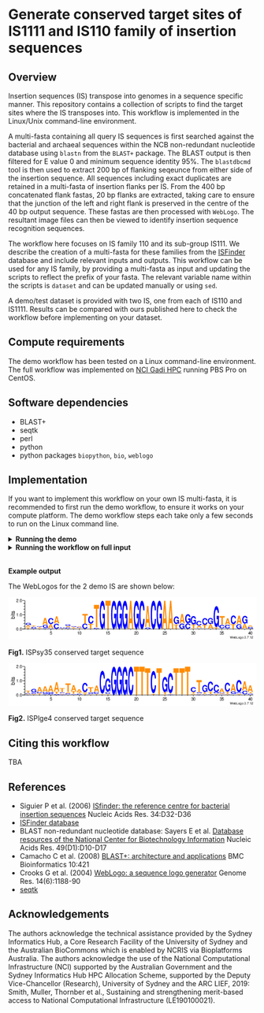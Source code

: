 # Generate conserved target sites of IS1111 and IS110 family of insertion sequences

## Overview 

Insertion sequences (IS) transpose into genomes in a sequence specific manner. This repository contains a collection of scripts to find the target sites where the IS transposes into. This workflow is implemented in the Linux/Unix command-line environment.

A multi-fasta containing all query IS sequences is first searched against the bacterial and archaeal sequences within the NCB non-redundant nucleotide database using `blastn` from the `BLAST+` package. The BLAST output is then filtered for E value 0 and minimum sequence identity 95%. The `blastdbcmd` tool is then used to extract 200 bp of flanking seqeunce from either side of the insertion sequence. All sequences including exact duplicates are retained in a multi-fasta of insertion flanks per IS. From the 400 bp concatenated flank fastas, 20 bp flanks are extracted, taking care to ensure that the junction of the left and right flank is preserved in the centre of the 40 bp output sequence. These fastas are then processed with `WebLogo`. The resultant image files can then be viewed to identify insertion sequence recognition sequences.

The workflow here focuses on IS family 110 and its sub-group IS111. We describe the creation of a multi-fasta for these families from the [ISFinder](https://isfinder.biotoul.fr/) database and include relevant inputs and outputs. This workflow can be used for any IS family, by providing a multi-fasta as input and updating the scripts to reflect the prefix of your fasta. The relevant variable name within the scripts is `dataset` and can be updated manually or using `sed`.  

A demo/test dataset is provided with two IS, one from each of IS110 and IS1111. Results can be compared with ours published here to check the workflow before implementing on your dataset. 

## Compute requirements
The demo workflow has been tested on a Linux command-line environment. The full workflow was implemented on [NCI Gadi HPC](https://nci.org.au/our-systems/hpc-systems) running PBS Pro on CentOS. 

## Software dependencies
- BLAST+
- seqtk
- perl
- python
- python packages `biopython`, `bio`, `weblogo`

## Implementation

If you want to implement this workflow on your own IS multi-fasta, it is recommended to first run the demo workflow, to ensure it works on your compute platform. The demo workflow steps each take only a few seconds to run on the Linux command line.

<details>
<summary><b>Running the demo</b></summary>

#### Step 1. Run the BLAST against mini db

Notes: this script requires `blast+` module, it includes a `module load blast+` command.  If `blast+` is already in your path, you can delete/hash out this line, or edit to suit the requirements of your environment.  

Change into the base working directory `demo`, then run:

```
bash Scripts/blast_IS.pbs test
# Running two IS test
```

Output:
```
wc -l Output/IS_2sequence_demo.bacterial_archaeal.blast.out 
# 123 Output/IS_2sequence_demo.bacterial_archaeal.blast.out
```

123 unfiltered BLAST hits. The BLAST output contains no header by default. These are added to the filtered output produced at the next step. The column details are:

| Column | Header   | Description          |
|--------|----------|----------------------|
| 1      | qseqid   | Query sequence ID    |
| 2      | qlen     | Query length         |
| 3      | length   | Alignment length     |
| 4      | qstart   | Query start          |
| 5      | qend     | Query end            |
| 6      | sseqid   | Subject sequence ID  |
| 7      | stitle   | Subject title        |
| 8      | sacc     | Subject accession    |
| 9      | slen     | Subject length       |
| 10     | sstart   | Subject start        |
| 11     | send     | Subject end          |
| 12     | pident   | % identity           |
| 13     | mismatch | Number of mismatches |
| 14     | gapopen  | Number of gap opens  |
| 15     | evalue   | E value              |
| 16     | bitscore | Bit score            |

#### Step 2. Filter the BLAST for minimum identity 95% and E value 0

```
perl Scripts/filter_blast.pl
```

Output:
```
wc -l Output/IS_2sequence_demo_Ident95_E0.bacterial_archaeal.blast.filtered 
#122 Output/IS_2sequence_demo_Ident95_E0.bacterial_archaeal.blast.filtered
```

The filtered output contains headers. 121 of 123 BLAST hits passed filtering. This is summarised in the report file:

```
cat Output/IS_2sequence_demo_Ident95_E0.bacterial_archaeal.blast.report 
# #Sequence_ID    Family  Group   Raw_hits        Passing_hits
# ISPlge4 IS110   IS1111  67      67
# ISPsy35 IS110   NA      56      54
```
2 hits from ISPsy35 failed filtering.

#### Step 3. Create flank span/range lists for batch flank extraction

```
perl Scripts/extract_flank_ranges.pl
```

Output:
```
wc -l Output/Flanking_fastas_Ident95_E0/*
# 0 Output/Flanking_fastas_Ident95_E0/failing_flank_warnings.txt
# 121 Output/Flanking_fastas_Ident95_E0/left_flank_ranges.batch.txt
# 121 Output/Flanking_fastas_Ident95_E0/right_flank_ranges.batch.txt
```

All flank sequences were valid, ie there were no hits where the IS was inserted immediately to the left or right edge of the subject, which would produce a left or right flank size of 0 bp. The minimum left or right flank size is set at 1 bp. Filtering for minimum flank size is performed at step 6. This is to enable flexibility with the length of sequences used to generate WebLogos: steps 1 through 5 need only be performed once per dataset, and steps 6-7 can be performed repeatedly using different lengths. Re-running from step 2 with different BLAST filtering parameters is also an option by editing the filter parameters and `filter_name` variable in `filter_blast.pl`. Output is not overwritten when the workflow is re-run with different parameters, as the `filter_name` at step 2 and `flank_size` at step 6 are used to create private output directories. 


#### Step 4. Extract 200 bp flanking sequence for hits in filtered BLAST output

Notes: like step 1, this script requires `blast+` module, to run the utility `blastdbcmd`. The script includes a `module load blast+` command.  If `blast+` is already in your path, you can delete/hash out this line, or edit to suit the requirements of your environment.

```
bash Scripts/extract_flanks_submit.sh test
# Running 2 IS demo: creating left flanks
# Running 2 IS demo: creating right flanks
```

Output:
```
wc -l Output/Flanking_fastas_Ident95_E0/*fasta
# 242 Output/Flanking_fastas_Ident95_E0/left_flanks.fasta
# 242 Output/Flanking_fastas_Ident95_E0/right_flanks.fasta
```

#### Step 5. Concatenate the flanks into one multi-fasta per IS
```
perl Scripts/extracted_flanks_postprocess.pl
```

Output:
```
wc -l Output/Flanking_fastas_Ident95_E0/200bp_flanks/*
# 134 Output/Flanking_fastas_Ident95_E0/200bp_flanks/ISPlge4_IS110_IS1111_200bp_flanks.fasta
# 108 Output/Flanking_fastas_Ident95_E0/200bp_flanks/ISPsy35_IS110_unknown_200bp_flanks.fasta
```

All flanking sequences are now concatenated left+right into one multi-fasta per IS. Sequences that have been reverse-complimented have 'RC' in the fasta header. 


#### Step 6. Extract smaller flanks of desired length for WebLogo generation

Provide desired flank length as first and only command line argument. Flanks failing the size filter will be printed to a list file in the output directory. 

The specified value must be an integer less than 200. Example below restricts the flanks to 20 bp each side, so the output sequences are 40 bp in length:

```
perl Scripts/extract_shorter_flanks.pl 20
# Total input sequences: 121
# Total 2 x 20 bp output flank sequences: 121
# Total failing input length filter of 40 bp: 0
# Total failing output length filter of 40 bp: 0

# Failed sequence headers are written to file ./Output/Flanking_fastas_Ident95_E0/20bp_flanks/target_length_failed.txt

# New 40 bp fastas are written to directory ./Output/Flanking_fastas_Ident95_E0/20bp_flanks
```

#### Step 7. Create WebLogo sequence conservation images

This step requires `biopython`, `bio` and `weblogo` python packages. If you do not have these installed, run:

```
module load python3
pip install biopython
pip install bio
pip install weblogo
```

Provide the directory containing the fasta you wish to create WebLogos for as a command-line argument to the script. 

Note that this script requires all input sequences per IS are of equal length. The downstream script `extract_shorter_flanks.pl` applied at step 6 ensures this. This means it will not run directly on the output of step 5, where flanks may be between 1 bp and 200 bp. To create WebLogos on 200 bp flanks, run step 6 with the command-line argument '200'.

The `filter_name` and `flank_size` component of the input directory path are used to define the output directory path to ensure unique output filepaths for re-runs with different values. 

```
module load python3
python3 Scripts/weblogo_multipng.py Output/Flanking_fastas_Ident95_E0/20bp_flanks/
# Creating WebLogos on fastas in Output/Flanking_fastas_Ident95_E0/20bp_flanks/
# Writing WebLogos to Output/WebLogos/Ident95_E0_20bp_flanks
# Processing: ISPsy35_IS110_unknown_20bp_flanks.fasta
# Processing: ISPlge4_IS110_IS1111_20bp_flanks.fasta
```

Your generated output will be in `demo/Output`. The expected output is in `demo/expected_output`. 

The WebLogos for the 2 demo IS are shown below:

![image info](demo/expected_output/WebLogos/Ident95_E0_20bp_flanks/ISPsy35_IS110_unknown_20bp_flanks.png)

**Fig1.** ISPsy35 conserved target sequence.  

![image info](demo/expected_output/WebLogos/Ident95_E0_20bp_flanks/ISPlge4_IS110_IS1111_20bp_flanks.png)

**Fig2.** ISPlge4 conserved target sequence.

</details>

<details>
<summary><b>Running the workflow on full input</b></summary>

#### Preparing the multi-fasta
Required input for the workflow is a fasta containing at least one IS query seqeunce. 

We focused on IS from families IS110 and IS110-family sub-group IS1111. Since there is no URL for downloading multiple IS sequences from the [ISFinder database](https://isfinder.biotoul.fr/) (Siguier et al. 2006), we obtained IS110 and IS1111 family sequences from the 2020-Oct collection at [ISfinder-sequences]( https://github.com/thanhleviet/ISfinder-sequences) and manually added the IS sequences that were missing. 

The steps we used to do this are described below:

##### Obtain IS110 and IS1111 sequence IDs from ISFinder online database

- On the [ISFinder database](https://isfinder.biotoul.fr/) 'TOOLS' tab, select 'Search'. Under 'Family', select option 'equal_to' and enter 'IS110'. 
- Copy the table of 350 IS into a spreadsheet, and extract the first 3 columns ('Name', 'Family', 'Group'). 
- Export a tab-delimited text file `IS110_family_ID_list.txt-sorted`, sorted by IS ID, separating the IS ID, family and sub-group with underscore. For IS110 sequences not assigned to sub-group IS1111, use sub-group 'unknown'. 
- Upload `IS110_family_ID_list.txt-sorted` to working directory on Linux command-line environment.


##### Obtain IS110 and IS1111 fasta from ISfinder-seqeunces repository

- Clone the repository:

```
git clone https://github.com/thanhleviet/ISfinder-sequences.git
```

- Make a list of IS110 and IS1111 IDs included in this repository:

```
awk '$1~/^>/' ./ISfinder-sequences/IS.fna | sed 's/^>//' | grep _IS110_ | cut -d '_' -f 1 > IS110_IDs_from_github.txt
```
- Extract IS110 and IS1111 sequences to multi-fasta using `seqtk`:

```
awk '$1~/^>/' ./ISfinder-sequences/IS.fna | grep _IS110_ | sed 's/^>//' > IS110_fastaHeaders_from_github.txt
module load seqtk/1.3
seqtk subseq ./ISfinder-sequences/IS.fna IS110_fastaHeaders_from_github.txt > IS110_from_Github.fasta
```

##### Manually supplement missing sequences

- Find the sequences present on [ISFinder database](https://isfinder.biotoul.fr/) and missing from [ISfinder-sequences]( https://github.com/thanhleviet/ISfinder-sequences):

```
comm -13 IS110_IDs_from_github.txt-sorted IS110_family_ID_list.txt-sorted > IS110_missing_IDs.txt
```

- For each IS in `IS110_missing_IDs.txt`, manually obtain the fasta from [ISFinder database](https://isfinder.biotoul.fr/) and save as a multi-fasta. Ensure that the fasta headers for each sequence are compatible by changing them to the format `IS-ID_family_subgroup` eg `IS1328_IS110_IS1111` for a sequence in the IS1111 sub-group and `IS1000A_IS110_unknown` for a sequence not belonging to the IS1111 sub-group of IS110. 

- Combine the manually obtained fasta with those sequences derived from [ISfinder-sequences]( https://github.com/thanhleviet/ISfinder-sequences):

```
cat IS110_from_Github.fasta IS110_extra_from_web.fasta  > IS110_complete.fasta
```

The scripts in this workflow contain a variable `dataset` that is set by default to `IS110_complete`. This can be changed to the prefix of your input fasta as required. Ensure to delete or rename the existing `Input` and `Output` directories before executing the workflow with your own custom input fasta. 


#### Step 1. Run BLAST

Note: this workflow requires `blast+` module. The scripts at steps 1 and 4 include the command `module load blast+/2.13.0`. Please adjust this as required to reflect the setup of your compute environment. 

- Obtain bacterial and archaeal taxonimic IDs:

```
mkdir -p Input
module load blast+/2.13.0
sh get_species_taxids.sh -t 2 > Input/bacterial.taxids
sh get_species_taxids.sh -t  2157 > Input/bacterial_archaeal.taxids
cat Input/bacterial.taxids Input/archaeal.taxids > Input/bacterial_archaeal.taxids
rm Input/bacterial.taxids Input/archaeal.taxids
```

- BLAST IS sequences against non-redundant nucleotide database restricted to bacterial and archaeal taxonomic IDs

**Note on execution:** this script is written as a PBS script for submission to compute nodes on a HPC. Please adjust this as required to reflect the setup of your compute environment. 

**Note on BLAST database:** we used BLAST pre-formatted non-redundant nucleotide database version date 2024-02-19. Scripts at steps 1 and 4 contain a variable path `nt` that points to this database. Please adjust this as required to reflect your database filepath.

**Note on compute resources:** our BLAST job was exected on one 2 x 14-core Intel Xeon E5-2690v4 (Broadwell) 2.6GHz node with 256 GB RAM. Walltime used was 21.5 minutes and RAM used was 94 GB. 

```
mkdir -p PBS_logs
qsub Scripts/blast_IS.pbs
```

Output:
```
wc -l Output/IS110_complete.bacterial_archaeal.blast.out 
# 194326 Output/IS110_complete.bacterial_archaeal.blast.out
```

194,326 unfiltered BLAST hits. The BLAST output contains no header by default. These are added to the filtered output produced at the next step. The column details are:

| Column | Header   | Description          |
|--------|----------|----------------------|
| 1      | qseqid   | Query sequence ID    |
| 2      | qlen     | Query length         |
| 3      | length   | Alignment length     |
| 4      | qstart   | Query start          |
| 5      | qend     | Query end            |
| 6      | sseqid   | Subject sequence ID  |
| 7      | stitle   | Subject title        |
| 8      | sacc     | Subject accession    |
| 9      | slen     | Subject length       |
| 10     | sstart   | Subject start        |
| 11     | send     | Subject end          |
| 12     | pident   | % identity           |
| 13     | mismatch | Number of mismatches |
| 14     | gapopen  | Number of gap opens  |
| 15     | evalue   | E value              |
| 16     | bitscore | Bit score            |

#### Step 2. Filter the BLAST output

Default execution filters for a for minimum identity 95% and E value 0. To adjust this behaviour, edit `filter_blast.pl` to include your desired filter parameters. 

Editable variables are present within the script for `max_e_value`, `min_pc_ident`, `min_subject_length` and `max_subject_length`. 

Values applied for `max_e_value` and `min_pc_ident` are used to establish a variable `filter_name` which is used to name the output. 

Run the filter:

```
perl Scripts/filter_blast.pl
```

Output:
```
wc -l Output/IS110_complete_Ident95_E0.bacterial_archaeal.blast.*
# 35521 Output/IS110_complete_Ident95_E0.bacterial_archaeal.blast.filtered
# 350 Output/IS110_complete_Ident95_E0.bacterial_archaeal.blast.report
```

The filtered output contains headers. 35,520 BLAST hits passed filtering. This is summarised in the report file, which indicates the number of raw and passing hits per IS. 


#### Step 3. Create flank span/range lists for batch flank extraction

```
perl Scripts/extract_flank_ranges.pl
```

Output:
```
wc -l Output/Flanking_fastas_Ident95_E0/*
# 57 Output/Flanking_fastas_Ident95_E0/failing_flank_warnings.txt
# 35484 Output/Flanking_fastas_Ident95_E0/left_flank_ranges.batch.txt
# 35484 Output/Flanking_fastas_Ident95_E0/right_flank_ranges.batch.txt
```

The `failing_flank_warnings.txt` file contains a list of IS that were inserted immediately to the left or right edge of the subject, which would produce a left or right flank size of 0 bp. The minimum left or right flank size is set at 1 bp. Filtering for minimum flank size is performed at step 6. This is to enable flexibility with the length of sequences used to generate WebLogos: steps 1 through 5 need only be performed once per dataset, and steps 6-7 can be performed repeatedly using different lengths. Re-running from step 2 with different BLAST filtering parameters is also an option by editing the filter parameters and `filter_name` variable in `filter_blast.pl`. Output is not overwritten when the workflow is re-run with different parameters, as the `filter_name` at step 2 and `flank_size` at step 6 are used to create private output directories. 


#### Step 4. Extract 200 bp flanking sequence for hits in filtered BLAST output

Like step 1, this script requires `blast+` module, to run the utility `blastdbcmd`. The script includes a `module load blast+/2.13.0` command. Please adjust this as required to reflect the setup of your compute environment. 

**Note on execution:** this step is written as a PBS job for submission to compute nodes on a HPC. Please adjust this as required to reflect the setup of your compute environment. 

**Note on BLAST database:** we used BLAST pre-formatted non-redundant nucleotide database version date 2024-02-19. Scripts at steps 1 and 4 contain a variable path `nt` that points to this database. Please adjust this as required to reflect your database filepath.

**Note on compute resources:** our jobs were each exected on one CPU of a 2 x 24-core Intel Xeon Platinum 8268 (Cascade Lake) 2.9 GHz node with total RAM 1.5 TB, giving 32 GB RAM per CPU. Our jobs each used 10 minutes walltime and 29 GB RAM. 

Execute the 'submit' script, which will submit two PBS jobs, one each to extract the left and right flanks from the BLAST database using `blastdbcmd` utility: 

```
bash Scripts/extract_flanks_submit.sh
```

Output:
```
wc -l Output/Flanking_fastas_Ident95_E0/*fasta
# 70968 Output/Flanking_fastas_Ident95_E0/left_flanks.fasta
# 70968 Output/Flanking_fastas_Ident95_E0/right_flanks.fasta
```

These fastas contain left and right 200 bp flanking sequence for all passing BLAST hits. 

#### Step 5. Concatenate the flanks into one multi-fasta per IS

This step creates one multi-fasta per IS, containing the concatenated left and right 200 bp flanks as 400 bp sequences. Sequences that have been reverse-complimented have 'RC' in the fasta header. 


This step can be executed directly on your terminal or submitted to a cluster compute node if execution is too slow for terminal. Execution time on 1 CPU of a 2 x 24-core Intel Xeon Platinum 8274 (Cascade Lake) 3.2 GHz node was 1.7 minutes using < 1 GB RAM.

To execute directly on terminal:
```
perl Scripts/extracted_flanks_postprocess.pl
```

OR to submit to compute node: 
```
qsub Scripts/extracted_flanks_postprocess.pbs
```

Output:
```
ls -1 Output/Flanking_fastas_Ident95_E0/200bp_flanks/*200bp_flanks.fasta | wc -l
# 322
```

Note that there has been no filter for minimum number of flank sequences, ie some IS flank fasta may have only one sequence. Also note that some sequences may be less than 400 bp, as minimum flank size was 1 bp. 

#### Step 6. Extract smaller flanks of desired length for WebLogo generation

Provide desired flank length as first and only command line argument. Flanks failing the size filter will be printed to a list file in the output directory. 

The specified value must be an integer less than 200. We applied a flank size of 20 bp, so the output sequences are 40 bp in length:

```
perl Scripts/extract_shorter_flanks.pl 20
# Total input sequences: 35484
# Total 2 x 20 bp output flank sequences: 35459
# Total failing input length filter of 40 bp: 10
# Total failing output length filter of 40 bp: 15

# Failed sequence headers are written to file ./Output/Flanking_fastas_Ident95_E0/20bp_flanks/target_length_failed.txt

# New 40 bp fastas are written to directory ./Output/Flanking_fastas_Ident95_E0/20bp_flanks
```

#### Step 7. Create WebLogo sequence conservation images

This step requires `biopython`, `bio` and `weblogo` python packages. If you do not have these installed, run:

```
module load python3
pip install biopython
pip install bio
pip install weblogo
```

Provide the directory containing the fasta you wish to create WebLogos for as a command-line argument to the script. 

Note that this script requires all input sequences per IS are of equal length. The downstream script `extract_shorter_flanks.pl` applied at step 6 ensures this. This means it will not run directly on the output of step 5, where flanks may be between 1 bp and 200 bp. To create WebLogos on 200 bp flanks, run step 6 with the command-line argument '200'.

The `filter_name` and `flank_size` component of the input directory path are used to define the output directory path to ensure unique output filepaths for re-runs with different values. 

```
module load python3
python3 Scripts/weblogo_multipng.py Output/Flanking_fastas_Ident95_E0/20bp_flanks/
# Creating WebLogos on fastas in Output/Flanking_fastas_Ident95_E0/20bp_flanks/
# Writing WebLogos to Output/WebLogos/Ident95_E0_20bp_flanks
# Processing: ISSep2_IS110_unknown_20bp_flanks.fasta
# Processing: ISShdy1_IS110_IS1111_20bp_flanks.fasta
# Processing: ISMno29_IS110_unknown_20bp_flanks.fasta ...
```

The resulting image files can then be viewed to identify conserved insertion sequence target sites. 

</details>
<br>

**Example output**

The WebLogos for the 2 demo IS are shown below:

![image info](demo/expected_output/WebLogos/Ident95_E0_20bp_flanks/ISPsy35_IS110_unknown_20bp_flanks.png)

**Fig1.** ISPsy35 conserved target sequence  

![image info](demo/expected_output/WebLogos/Ident95_E0_20bp_flanks/ISPlge4_IS110_IS1111_20bp_flanks.png)

**Fig2.** ISPlge4 conserved target sequence


## Citing this workflow

TBA

## References
- Siguier P et al. (2006) [ISfinder: the reference centre for bacterial insertion sequences](https://pubmed.ncbi.nlm.nih.gov/16381877/) Nucleic Acids Res. 34:D32-D36
- [ISFinder database](http://www-is.biotoul.fr)
- BLAST non-redundant nucleotide database: Sayers E et al. [Database resources of the National Center for Biotechnology Information](https://pubmed.ncbi.nlm.nih.gov/33095870/) Nucleic Acids Res. 49(D1):D10-D17
- Camacho C et al. (2008) [BLAST+: architecture and applications](https://pubmed.ncbi.nlm.nih.gov/20003500/) BMC Bioinformatics 10:421
- Crooks G et al. (2004) [WebLogo: a sequence logo generator](https://pubmed.ncbi.nlm.nih.gov/15173120/) Genome Res. 14(6):1188-90
- [seqtk](https://github.com/lh3/seqtk) 



## Acknowledgements
The authors acknowledge the technical assistance provided by the Sydney Informatics Hub, a Core Research Facility of the University of Sydney and the Australian BioCommons which is enabled by NCRIS via Bioplatforms Australia. The authors acknowledge the use of the National Computational Infrastructure (NCI) supported by the Australian Government and the Sydney Informatics Hub HPC Allocation Scheme, supported by the Deputy Vice-Chancellor (Research), University of Sydney and the ARC LIEF, 2019: Smith, Muller, Thornber et al., Sustaining and strengthening merit-based access to National Computational Infrastructure (LE190100021).


